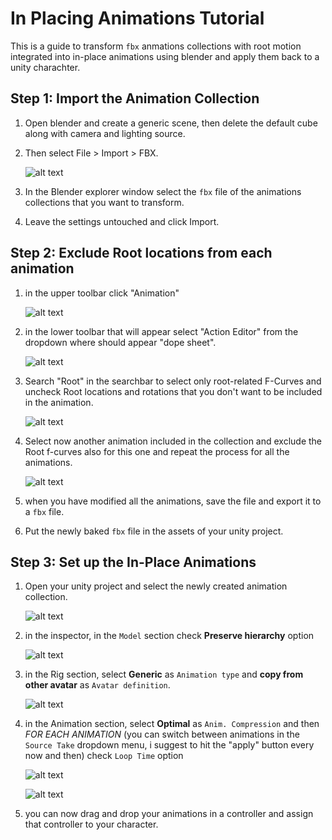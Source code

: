 # In Placing Animations Tutorial
This is a guide to transform `fbx` anmations collections with root motion integrated into in-place animations using blender and apply them back to a unity charachter.

## Step 1: Import the Animation Collection
1. Open blender and create a generic scene, then delete the default cube along with camera and lighting source.
2. Then select File > Import > FBX.

   ![alt text](import_fbx.jpg) 
3. In the Blender explorer window select the `fbx` file of the animations collections that you want to transform.
4. Leave the settings untouched and click Import.

## Step 2: Exclude Root locations from each animation
1. in the upper toolbar click "Animation"

   ![alt text](animation_toolbar.jpg) 

2. in the lower toolbar that will appear select "Action Editor" from the dropdown where should appear "dope sheet".

    ![alt text](action_editor.jpg)

3. Search "Root" in the searchbar to select only root-related F-Curves and uncheck Root locations and rotations that you don't want to be included in the animation.

    ![alt text](root_curves.jpg)

4. Select now another animation included in the collection and exclude the Root f-curves also for this one and repeat the process for all the animations.

    ![alt text](switch_animations.jpg)

5. when you have modified all the animations, save the file and export it to a `fbx` file.
6. Put the newly baked `fbx` file in the assets of your unity project.

## Step 3: Set up the In-Place Animations
1. Open your unity project and select the newly created animation collection.

    ![alt text](collection_in_unity.jpg)

2. in the inspector, in the `Model` section check **Preserve hierarchy** option

    ![alt text](inspector_model_preserve_hierarchy.jpg)

3. in the Rig section, select **Generic** as `Animation type` and **copy from other avatar** as `Avatar definition`.

    ![alt text](inspector_rig_avatar_definition.jpg)

4. in the Animation section, select **Optimal** as `Anim. Compression` and then _FOR EACH ANIMATION_ (you can switch between animations in the `Source Take` dropdown menu, i suggest to hit the "apply" button every now and then) check `Loop Time` option

    ![alt text](inspector_animation_compression.jpg)

    ![alt text](inspector_animation_loop.jpg)

5. you can now drag and drop your animations in a controller and assign that controller to your character.

   